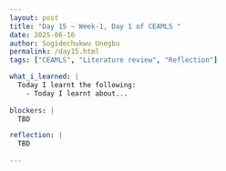 ```yaml
---
layout: post
title: "Day 15 – Week-1, Day 1 of CEAMLS "
date: 2025-06-16
author: Sogidechukwu Unegbu
permalink: /day15.html
tags: ["CEAMLS", "Literature review", "Reflection"]

what_i_learned: |  
  Today I learnt the following:
    - Today I learnt about...
   
blockers: |
  TBD

reflection: |
  TBD
   
---
```

